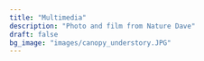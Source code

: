 ```yaml
---
title: "Multimedia"
description: "Photo and film from Nature Dave"
draft: false
bg_image: "images/canopy_understory.JPG"
---
```

